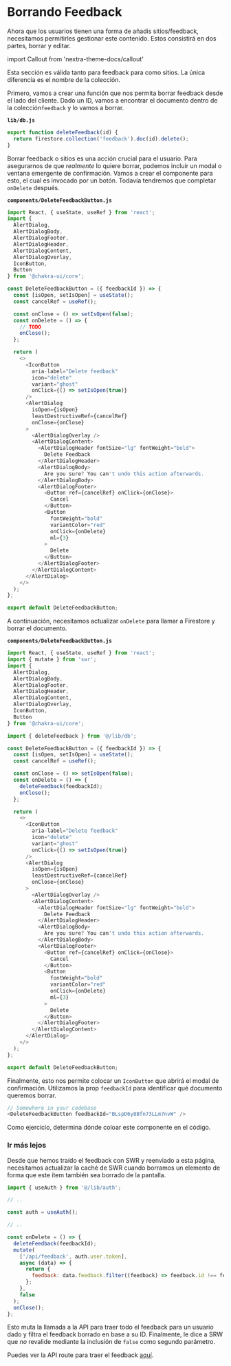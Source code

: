 # Borrando Feedback

Ahora que los usuarios tienen una forma de añadis sitios/feedback, necesitamos permitirles gestionar este contenido. Estos consistirá en dos partes, borrar y editar.

import Callout from 'nextra-theme-docs/callout'

<Callout>
Esta sección es válida tanto para feedback para como sitios. La única diferencia es el nombre de la colección. 
</Callout>

Primero, vamos a crear una función que nos permita borrar feedback desde el lado del cliente. Dado un ID, vamos a encontrar el documento dentro de la colección`feedback` y lo vamos a borrar.

**`lib/db.js`**

```js
export function deleteFeedback(id) {
  return firestore.collection('feedback').doc(id).delete();
}
```

Borrar feedback o sitios es una acción crucial para el usuario. Para asegurarnos de que _realmente_ lo quiere borrar, podemos incluir un modal o ventana emergente de confirmación. Vamos a crear el componente para esto, el cual es invocado por un botón. Todavía tendremos que completar `onDelete` después.

**`components/DeleteFeedbackButton.js`**

```js
import React, { useState, useRef } from 'react';
import {
  AlertDialog,
  AlertDialogBody,
  AlertDialogFooter,
  AlertDialogHeader,
  AlertDialogContent,
  AlertDialogOverlay,
  IconButton,
  Button
} from '@chakra-ui/core';

const DeleteFeedbackButton = ({ feedbackId }) => {
  const [isOpen, setIsOpen] = useState();
  const cancelRef = useRef();

  const onClose = () => setIsOpen(false);
  const onDelete = () => {
    // TODO
    onClose();
  };

  return (
    <>
      <IconButton
        aria-label="Delete feedback"
        icon="delete"
        variant="ghost"
        onClick={() => setIsOpen(true)}
      />
      <AlertDialog
        isOpen={isOpen}
        leastDestructiveRef={cancelRef}
        onClose={onClose}
      >
        <AlertDialogOverlay />
        <AlertDialogContent>
          <AlertDialogHeader fontSize="lg" fontWeight="bold">
            Delete Feedback
          </AlertDialogHeader>
          <AlertDialogBody>
            Are you sure? You can't undo this action afterwards.
          </AlertDialogBody>
          <AlertDialogFooter>
            <Button ref={cancelRef} onClick={onClose}>
              Cancel
            </Button>
            <Button
              fontWeight="bold"
              variantColor="red"
              onClick={onDelete}
              ml={3}
            >
              Delete
            </Button>
          </AlertDialogFooter>
        </AlertDialogContent>
      </AlertDialog>
    </>
  );
};

export default DeleteFeedbackButton;
```

A continuación, necesitamos actualizar `onDelete` para llamar a Firestore y borrar el documento.

**`components/DeleteFeedbackButton.js`**

```js
import React, { useState, useRef } from 'react';
import { mutate } from 'swr';
import {
  AlertDialog,
  AlertDialogBody,
  AlertDialogFooter,
  AlertDialogHeader,
  AlertDialogContent,
  AlertDialogOverlay,
  IconButton,
  Button
} from '@chakra-ui/core';

import { deleteFeedback } from '@/lib/db';

const DeleteFeedbackButton = ({ feedbackId }) => {
  const [isOpen, setIsOpen] = useState();
  const cancelRef = useRef();

  const onClose = () => setIsOpen(false);
  const onDelete = () => {
    deleteFeedback(feedbackId);
    onClose();
  };

  return (
    <>
      <IconButton
        aria-label="Delete feedback"
        icon="delete"
        variant="ghost"
        onClick={() => setIsOpen(true)}
      />
      <AlertDialog
        isOpen={isOpen}
        leastDestructiveRef={cancelRef}
        onClose={onClose}
      >
        <AlertDialogOverlay />
        <AlertDialogContent>
          <AlertDialogHeader fontSize="lg" fontWeight="bold">
            Delete Feedback
          </AlertDialogHeader>
          <AlertDialogBody>
            Are you sure? You can't undo this action afterwards.
          </AlertDialogBody>
          <AlertDialogFooter>
            <Button ref={cancelRef} onClick={onClose}>
              Cancel
            </Button>
            <Button
              fontWeight="bold"
              variantColor="red"
              onClick={onDelete}
              ml={3}
            >
              Delete
            </Button>
          </AlertDialogFooter>
        </AlertDialogContent>
      </AlertDialog>
    </>
  );
};

export default DeleteFeedbackButton;
```

Finalmente, esto nos permite colocar un `IconButton` que abrirá el modal de confirmación. Utilizamos la prop `feedbackId` para identificar qué documento queremos borrar.

```js
// Somewhere in your codebase
<DeleteFeedbackButton feedbackId="BLspD6y8Bfn73LLm7nvW" />
```

Como ejercicio, determina dónde coloar este componente en el código.

### Ir más lejos

Desde que hemos traído el feedback con SWR y reenviado a esta página, necesitamos actualizar la caché de SWR cuando borramos un elemento de forma que este ítem también sea borrado de la pantalla.

```js
import { useAuth } from '@/lib/auth';

// ..

const auth = useAuth();

// ..

const onDelete = () => {
  deleteFeedback(feedbackId);
  mutate(
    ['/api/feedback', auth.user.token],
    async (data) => {
      return {
        feedback: data.feedback.filter((feedback) => feedback.id !== feedbackId)
      };
    },
    false
  );
  onClose();
};
```

Esto muta la llamada a la API para traer todo el feedback para un usuario dado y filtra el feedback borrado en base a su ID. Finalmente, le dice a SRW que _no_ revalide mediante la inclusión de `false` como segundo parámetro.

Puedes ver la API route para traer el feedback [aquí](https://github.com/leerob/fastfeedback/blob/master/pages/api/feedback.js).
